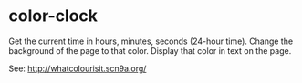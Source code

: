 # color-clock
Get the current time in hours, minutes, seconds (24-hour time).
Change the background of the page to that color.
Display that color in text on the page.

See: http://whatcolourisit.scn9a.org/